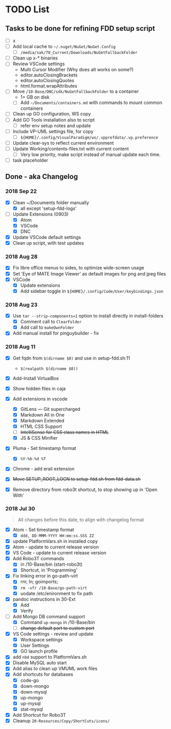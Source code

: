 # TODO List

## Tasks to be done for refining FDD setup script

- [ ] x
- [ ] Add local cache to `~/.nuget/NuGet/NuGet.Config`
	- [ ] `/media/sak/70_Current/Downloads/NuGetFallbackFolder`
- [ ] Clean up x-* binaries
- [ ] Review VSCode settings
	- Multi Cursor Modifier (Why does alt works on some?)
	- editor.autoClosingBrackets
	- editor.autoClosingQuotes
	- html.format.wrapAttributes
- [ ] Move `/10-Base/DNC/sdk/NuGetFallbackFolder` to a container
	- 1+ GB on disk
	- [ ] Add `~/Documents/containers.md` with commands to mount common containers
- [ ] Clean up GO configuration, WS copy
- [ ] Add GO Tools installation also to script
	- [ ] refer env setup notes and update
- [ ] Include VP-UML settings file, for copy
	- [ ] `${HOME}/.config/VisualParadigm/ws/.vpprefdata/.vp.preference`
- [ ] Update clear-sys to reflect current environment
- [ ] Update Working/contents-files.txt with current content
	- [ ] Very low priority, make script instead of manual update each time.
- [ ] task placeholder

## Done - aka Changelog
### 2018 Sep 22
- [x] Clean ~/Documents folder manually
	- [x] all except 'setup-fdd-logs'
- [ ] Update Extensions (0903)
	- [x] Atom
	- [x] VSCode
	- [x] DNC
- [x] Update VSCode default settings
- [x] Clean up script, with test updates

### 2018 Aug 28
- [x] Fix libre office menus to sides, to optimize wide-screen usage
- [x] Set 'Eye of MATE Image Viewer' as default images for png and jpeg files
- [x] VSCode
	- [x] Update extensions
	- [x] Add sidebar toggle in `${HOME}/.config/Code/User/keybindings.json`

### 2018 Aug 23
- [x] Use `tar --strip-components=1` option to install directly in install-folders
	- [x] Comment call to `ClearFolder`
	- [x] Add call to `makeOwnFolder`
- [x] Add manual install for pinguybuilder - fix

### 2018 Aug 11
- [x] Get fqdn from `$(dirname $0)` and use in setup-fdd.sh:11
	- `$(realpath $(dirname $0))`
- [x] Add-Install VirtualBox
- [x] Show hidden files in caja
- [x] Add extensions in vscode
	- [x] GitLens — Git supercharged
	- [x] Markdown All in One
	- [x] Markdown Extended
	- [x] HTML CSS Support
	- [ ] ~~IntelliSense for CSS class names in HTML~~
	- [x] JS & CSS Minifier
- [x] Pluma - Set timestamp format
	- [x] `%Y-%b-%d %T`
- [x] Chrome - add erail extension
- [x] ~~Move SETUP_ROOT_LOCN to setup-fdd.sh from fdd-data.sh~~
- [x] Remove directory from robo3t shortcut, to stop showing up in 'Open With'


### 2018 Jul 30

> All changes before this date, to align with changelog format

- [x] Atom - Set timestamp format
	- [x] `ddd, DD-MMM-YYYY HH:mm:ss.SSS ZZ`
- [x] update PlatformVars.sh in installed copy
- [x] Atom - update to current release version
- [x] VS Code - update to current release version
- [x] Add Robo3T commands
	- [x] in /10-Base/bin (start-robo3t)
	- [x] Shortcut, in 'Programming'
- [x] Fix linking error in go-path-virt
	- [x] rm; ln; goimports;
	- [x] `rm -vfr /10-Base/go-path-virt`
	- [x] uodate /etc/enironment to fix path
- [x] pandoc instructions in 30-Ext
	- [x] Add
	- [x] Verify
- [ ] Add Mongo DB command support
	- [x] Command `up-mongo` in /10-Base/bin
	- [ ] ~~change default port to custom port~~
- [x] VS Code settings - review and update
	- [x] Workspace settings
	- [x] User Settings
	- [X] GO launch profile
- [x] add `nbd` support to PlatformVars.sh
- [x] Disable MySQL auto start
- [x] Add alias to clean up VMUML work files
- [x] Add shortcuts for databases
	- [x] code-go
	- [x] down-mongo
	- [x] down-mysql
	- [x] up-mongo
	- [x] up-mysql
	- [x] stat-mysql
- [x] Add Shortcut for Robo3T
- [x] Cleanup `20-Resources/Copy/ShortCuts/icons/`
